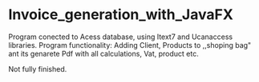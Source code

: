 # Invoice_generation_with_JavaFX
Program conected to Acess database, using Itext7 and Ucanaccess libraries.
Program functionality: Adding Client, Products to ,,shoping bag" ant its genarete Pdf with all calculations, Vat, product etc.

Not fully finished.
